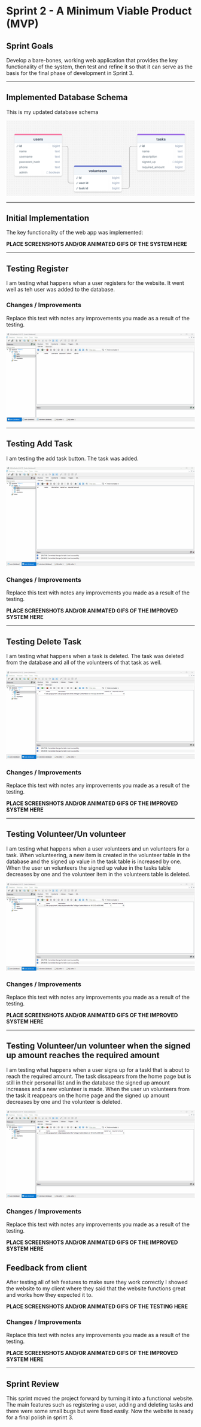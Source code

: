 # Sprint 2 - A Minimum Viable Product (MVP)


## Sprint Goals

Develop a bare-bones, working web application that provides the key functionality of the system, then test and refine it so that it can serve as the basis for the final phase of development in Sprint 3.


---

## Implemented Database Schema

This is my updated database schema

![Database v2](screenshots/database-schemav2.png)


---

## Initial Implementation

The key functionality of the web app was implemented:

**PLACE SCREENSHOTS AND/OR ANIMATED GIFS OF THE SYSTEM HERE**


---

## Testing Register

I am testing what happens whan a user registers for the website. It went well as teh user was added to the database.



### Changes / Improvements

Replace this text with notes any improvements you made as a result of the testing.

![Register](screenshots/user-register.gif)


---

## Testing Add Task

I am testing the add task button. The task was added.

![Add task](screenshots/add-task.gif)

### Changes / Improvements

Replace this text with notes any improvements you made as a result of the testing.

**PLACE SCREENSHOTS AND/OR ANIMATED GIFS OF THE IMPROVED SYSTEM HERE**


---

## Testing Delete Task

I am testing what happens when a task is deleted. The task was deleted from the database and all of the volunteers of that task as well.

![Delete task](screenshots/delete-task.gif)

### Changes / Improvements

Replace this text with notes any improvements you made as a result of the testing.

**PLACE SCREENSHOTS AND/OR ANIMATED GIFS OF THE IMPROVED SYSTEM HERE**


---

## Testing Volunteer/Un volunteer

I am testing what happens when a user volunteers and un volunteers for a task. When volunteering, a new item is created in the volunteer table in the database and the signed up value in the task table is increased by one. When the user un volunteers the signed up value in the tasks table decreases by one and the volunteer item in the volunteers table is deleted.

![Volunteer/Unvolunteer](screenshots/volunteer-and-unvolunteer.gif)

### Changes / Improvements

Replace this text with notes any improvements you made as a result of the testing.

**PLACE SCREENSHOTS AND/OR ANIMATED GIFS OF THE IMPROVED SYSTEM HERE**


---

## Testing Volunteer/un volunteer when the signed up amount reaches the required amount

I am testing what happens when a user signs up for a taskl that is about to reach the required amount. The task dissapears from the home page but is still in their personal list and in the database the signed up amount increases and a new volunteer is made. When the user un volunteers from the task it reappears on the home page and the signed up amount decreases by one and the volunteer is deleted.

![Volunteer/Unvolunteer-required-amount](screenshots/volunteer-and-unvolunteer-required-amount.gif)

### Changes / Improvements

Replace this text with notes any improvements you made as a result of the testing.

**PLACE SCREENSHOTS AND/OR ANIMATED GIFS OF THE IMPROVED SYSTEM HERE**


## Feedback from client

After testing all of teh features to make sure they work correctly I showed the website to my client where they said that the website functions great and works how they expected it to.

**PLACE SCREENSHOTS AND/OR ANIMATED GIFS OF THE TESTING HERE**

### Changes / Improvements

Replace this text with notes any improvements you made as a result of the testing.

**PLACE SCREENSHOTS AND/OR ANIMATED GIFS OF THE IMPROVED SYSTEM HERE**


---

## Sprint Review

This sprint moved the project forward by turning it into a functional website. The main features such as registering a user, adding and deleting tasks and there were some small bugs but were fixed easily. Now the website is ready for a final polish in sprint 3.

